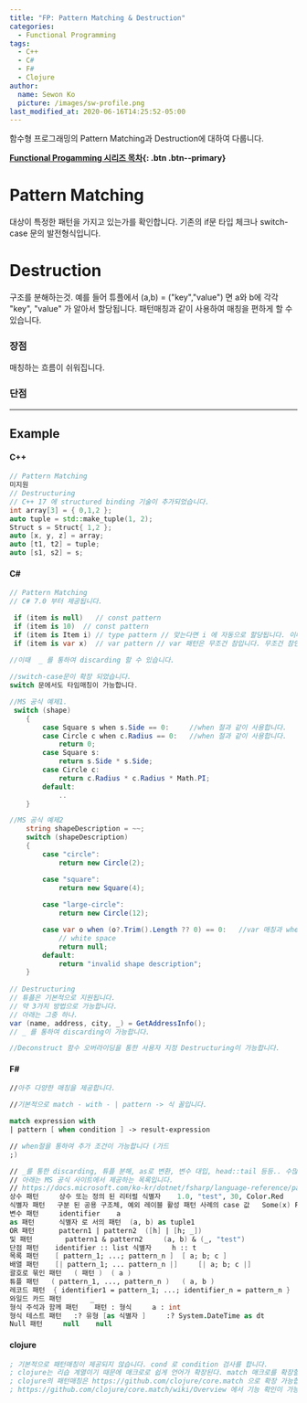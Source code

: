 ```yaml
---
title: "FP: Pattern Matching & Destruction"
categories:
  - Functional Programming
tags:
  - C++
  - C#
  - F#
  - Clojure
author:
  name: Sewon Ko
  picture: /images/sw-profile.png
last_modified_at: 2020-06-16T14:25:52-05:00
---
```


함수형 프로그래밍의 Pattern Matching과 Destruction에 대하여 다룹니다.    

**[Functional Progamming 시리즈 목차](https://dream365.github.io/functional%20programming/fp-content/){: .btn .btn--primary}**<br>      

# Pattern Matching
대상이 특정한 패턴을 가지고 있는가를 확인합니다.
기존의 if문 타입 체크나 switch-case 문의 발전형식입니다.

# Destruction
구조를 분해하는것. 예를 들어 튜플에서 (a,b) = ("key","value") 면 a와 b에 각각 "key", "value" 가 알아서 할당됩니다.
패턴매칭과 같이 사용하여 매칭을 편하게 할 수 있습니다.

### 장점
매칭하는 흐름이 쉬워집니다.  

### 단점

____
## Example

#### C++
```c++
// Pattern Matching
미지원
// Destructuring
// C++ 17 에 structured binding 기술이 추가되었습니다.
int array[3] = { 0,1,2 }; 
auto tuple = std::make_tuple(1, 2); 
Struct s = Struct{ 1,2 }; 
auto [x, y, z] = array; 
auto [t1, t2] = tuple; 
auto [s1, s2] = s;
```

#### C#
```csharp
// Pattern Matching
// C# 7.0 부터 제공됩니다. 

 if (item is null)   // const pattern
 if (item is 10)  // const pattern
 if (item is Item i) // type pattern // 맞는다면 i 에 자동으로 할당됩니다. 이때 i는 if문 안 스코프가 아닌 바깥 스코프입니다.
 if (item is var x)  // var pattern // var 패턴은 무조건 참입니다. 무조건 참인데 쓸데없는 기능같지만 x를 사용하거나, 추루 when 절로 조건 검사를 하기 위함입니다.

//이때  _ 를 통하여 discarding 할 수 있습니다.
 
//switch-case문이 확장 되었습니다.
switch 문에서도 타임매칭이 가능합니다.

//MS 공식 예제1.
 switch (shape)
    {
        case Square s when s.Side == 0:     //when 절과 같이 사용합니다.
        case Circle c when c.Radius == 0:   //when 절과 같이 사용합니다.
            return 0;
        case Square s:
            return s.Side * s.Side;
        case Circle c:
            return c.Radius * c.Radius * Math.PI;
        default:
            ..
    }

//MS 공식 예제2
    string shapeDescription = ~~;
    switch (shapeDescription)
    {
        case "circle":
            return new Circle(2);

        case "square":
            return new Square(4);
        
        case "large-circle":
            return new Circle(12);

        case var o when (o?.Trim().Length ?? 0) == 0:   //var 매칭과 when 절을 같이 사용할 수 있습니다.
            // white space
            return null;
        default:
            return "invalid shape description";
    }   
    
// Destructuring
// 튜플은 기본적으로 지원됩니다.
// 약 3가지 방법으로 가능합니다.
// 아래는 그중 하나.
var (name, address, city, _) = GetAddressInfo();
// _ 를 통하여 discarding이 가능합니다.

//Deconstruct 함수 오버라이딩을 통한 사용자 지정 Destructuring이 가능합니다.

```

#### F#
```fsharp
//아주 다양한 매칭을 제공합니다.

//기본적으로 match - with - | pattern -> 식 꼴입니다.

match expression with
| pattern [ when condition ] -> result-expression

// when절을 통하여 추가 조건이 가능합니다 (가드
;)

// _를 통한 discarding, 튜플 분해, as로 변환, 변수 대입, head::tail 등등.. 수많은 패턴 매칭이 가능합니다.
// 아래는 MS 공식 사이트에서 제공하는 목록입니다.
// https://docs.microsoft.com/ko-kr/dotnet/fsharp/language-reference/pattern-matching
상수 패턴 	  상수 또는 정의 된 리터럴 식별자 	1.0, "test", 30, Color.Red
식별자 패턴 	 구분 된 공용 구조체, 예외 레이블 활성 패턴 사례의 case 값 	Some(x) Failure(msg)
변수 패턴 	  identifier 	a
as 패턴 	   식별자 로 서의 패턴 	(a, b) as tuple1
OR 패턴 	   pattern1 | pattern2 	([h] | [h; _])
및 패턴 	    pattern1 & pattern2 	(a, b) & (_, "test")
단점 패턴 	 identifier :: list 식별자 	h :: t
목록 패턴 	 [ pattern_1; ...; pattern_n ] 	[ a; b; c ]
배열 패턴 	 [| pattern_1; ... pattern_n |] 	[| a; b; c |]
괄호로 묶인 패턴 	( 패턴 ) 	( a )
튜플 패턴 	( pattern_1, ..., pattern_n ) 	( a, b )
레코드 패턴  { identifier1 = pattern_1; ...; identifier_n = pattern_n } 	{ Name = name; }
와일드 카드 패턴 		_
형식 주석과 함께 패턴 	패턴 : 형식 	a : int
형식 테스트 패턴 	:? 유형 [as 식별자 ] 	:? System.DateTime as dt
Null 패턴 	null 	null
```
#### clojure
``` clojure
; 기본적으로 패턴매칭이 제공되지 않습니다. cond 로 condition 검사를 합니다.
; clojure는 리습 계열이기 때문에 매크로로 쉽게 언어가 확장된다. match 매크로를 확장할 수 있습니다.
; clojure의 패턴매칭은 https://github.com/clojure/core.match 으로 확장 가능합니다.
; https://github.com/clojure/core.match/wiki/Overview 에서 기능 확인이 가능합니다.
```